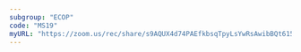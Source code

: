 ```yaml
---
subgroup: "ECOP"
code: "MS19"
myURL: "https://zoom.us/rec/share/s9AQUX4d74PAEfkbsqTpyLsYwRsAwibBQt615Ncydpn5-X9HKjmZ3XBJex29u_Ps.oyIkbANVdPFlOflF?startTime=1623946107000"
---
```

